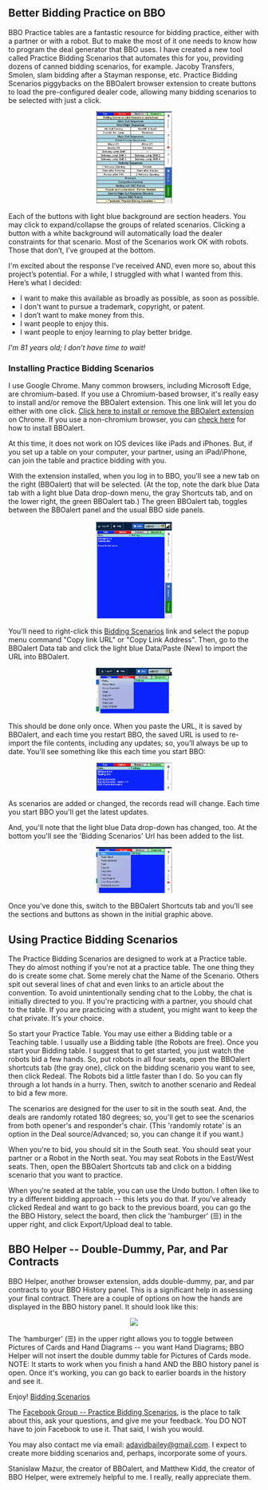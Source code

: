 ## Better Bidding Practice on BBO

BBO Practice tables are a fantastic resource for bidding practice, either with a partner or with a robot. But to make the most of it one needs to know how to program the deal generator that BBO uses. I have created a new tool called Practice Bidding Scenarios that automates this for you, providing dozens of canned bidding scenarios, for example. Jacoby Transfers, Smolen, slam bidding after a Stayman response, etc. Practice Bidding Scenarios piggybacks on the BBOalert browser extension to create buttons to load the pre-configured dealer code, allowing many bidding scenarios to be selected with just a click.  

<center> <img src="./images/BPSShortcuts.png" width=30%> </center>

Each of the buttons with light blue background are section headers.  You may click to expand/collapse the groups of related scenarios.  Clicking a button with a white background will automatically load the dealer constraints for that scenario.
Most of the Scenarios work OK with robots.  Those that don’t, I’ve grouped at the bottom.

I'm excited about the response I’ve received AND, even more so, about this project’s potential. For a while, I struggled with what I wanted from this.  Here’s what I decided:

- I want to make this available as broadly as possible, as soon as possible.  
- I don't want to pursue a trademark, copyright, or patent.
- I don’t want to make money from this.
- I want people to enjoy this.
- I want people to enjoy learning to play better bridge.

_I'm 81 years old; I don’t have time to wait!_

### Installing Practice Bidding Scenarios

I use Google Chrome.  Many common browsers, including Microsoft Edge, are chromium-based. If you use a Chromium-based browser, it's really easy to install and/or remove the BBOalert extension. This one link will let you do either with one click. <a href="(https://chrome.google.com/webstore/detail/bboalert/bjgihidachainhhhilkeemegdhehnlcf)">Click here to install or remove the BBOalert extension</a> on Chrome. If you use a non-chromium browser, you can <a href="(https://github.com/stanmaz/BBOalert/blob/master/README.md#installation)">check here</a> for how to install BBOalert.


At this time, it does not work on IOS devices like iPads and iPhones.  But, if you set up a table on your computer, your partner, using an iPad/iPhone, can join the table and practice bidding with you.


With the extension installed, when you log in to BBO, you'll see a new tab on the right (BBOalert) that will be selected.  (At the top, note the dark blue Data tab with a light blue Data drop-down menu, the gray Shortcuts tab, and on the lower right, the green BBOalert tab.)  The green BBOalert tab, toggles between the BBOalert panel and the usual BBO side panels.

<center> <img src="./images/BBOalertTab.png" width=30%> </center>

You'll need to right-click this <a href="(https://github.com/ADavidBailey/Practice-Bidding-Scenarios/blob/main/-PBS.txt)">Bidding Scenarios</a> link and select the popup menu command "Copy link URL" or "Copy Link Address".  Then, go to the BBOalert Data tab and click the light blue Data/Paste (New) to import the URL into BBOalert.

<center> <img src="./images/BBOalertPasteNew.png" width=30%> </center>

This should be done only once. When you paste the URL, it is saved by BBOalert, and each time you restart BBO, the saved URL is used to re-import the file contents, including any updates; so, you’ll always be up to date.  You'll see something like this each time you start BBO:

<center> <img src="./images/BBOalertReadingData.png" width=30%> </center>

As scenarios are added or changed, the records read will change.  Each time you start BBO you'll get the latest updates.

And, you'll note that the light blue Data drop-down has changed, too.  At the bottom you'll see the 'Bidding Scenarios' Url has been added to the list.

<center> <img src="./images/BBOalertDataURL.png" width=30%> </center>

Once you’ve done this, switch to the BBOalert Shortcuts tab and you’ll see the sections and buttons as shown in the initial graphic above.

## Using Practice Bidding Scenarios

The Practice Bidding Scenarios are designed to work at a Practice table.  They do almost nothing if you're not at a practice table.  The one thing they do is create some chat.  Some merely chat the Name of the Scenario.  Others spit out several lines of chat and even links to an article about the convention.  To avoid unintentionally sending chat to the Lobby, the chat is initially directed to you.  If you're practicing with a partner, you should chat to the table.  If you are practicing with a student, you might want to keep the chat private.  It's your choice.

So start your Practice Table.  You may use either a Bidding table or a Teaching table.  I usually use a Bidding table (the Robots are free).  Once you start your Bidding table.  I suggest that to get started, you just watch the robots bid a few hands.  So, put robots in all four seats, open the BBOalert shortcuts tab (the gray one), click on the bidding scenario you want to see, then click Redeal.  The Robots bid a little faster than I do.  So you can fly through a lot hands in a hurry.  Then, switch to another scenario and Redeal to bid a few more.

The scenarios are designed for the user to sit in the south seat.  And, the deals are randomly rotated 180 degrees; so, you'll get to see the scenarios from both opener's and responder's chair.  (This 'randomly rotate' is an option in the Deal source/Advanced; so, you can change it if you want.)

When you're to bid, you should sit in the South seat.  You should seat your partner or a Robot in the North seat.  You may seat Robots in the East/West seats.  Then, open the BBOalert Shortcuts tab and click on a bidding scenario that you want to practice.

When you're seated at the table, you can use the Undo button.  I often like to try a different bidding approach -- this lets you do that.  If you've already clicked Redeal and want to go back to the previous board, you can go the the BBO History, select the board, then click the 'hamburger' (☰) in the upper right, and click Export/Upload deal to table.


## BBO Helper -- Double-Dummy, Par, and Par Contracts

BBO Helper, another browser extension, adds double-dummy, par, and par contracts to your BBO History panel.  This is a significant help in assessing your final contract.  There are a couple of options on how the hands are displayed in the BBO history panel.  It should look like this: 

<center> <img src="./images/BBOalertHistory.png" width=30%> </center>

The ‘hamburger’ (☰) in the upper right allows you to toggle between Pictures of Cards and Hand Diagrams -- you want Hand Diagrams; BBO Helper will not insert the double dummy table for Pictures of Cards mode.  NOTE: It starts to work when you finish a hand AND the BBO history panel is open.  Once it's working, you can go back to earlier boards in the history and see it.


Enjoy!
<a href="(https://github.com/ADavidBailey/Practice-Bidding-Scenarios/blob/main/-PBS.txt)">Bidding Scenarios</a>

The <a href="(https://www.facebook.com/groups/598917089100836)">Facebook Group -- Practice Bidding Scenarios</a>, is the place to talk about this, ask your questions, and give me your feedback.   You DO NOT have to join Facebook to use it.  That said, I wish you would.


You may also contact me via email: adavidbailey@gmail.com.  I expect to create more bidding scenarios and, perhaps, incorporate some of yours.


Stanislaw Mazur, the creator of BBOalert, and Matthew Kidd, the creator of BBO Helper, were extremely helpful to me.  I really, really appreciate them.
